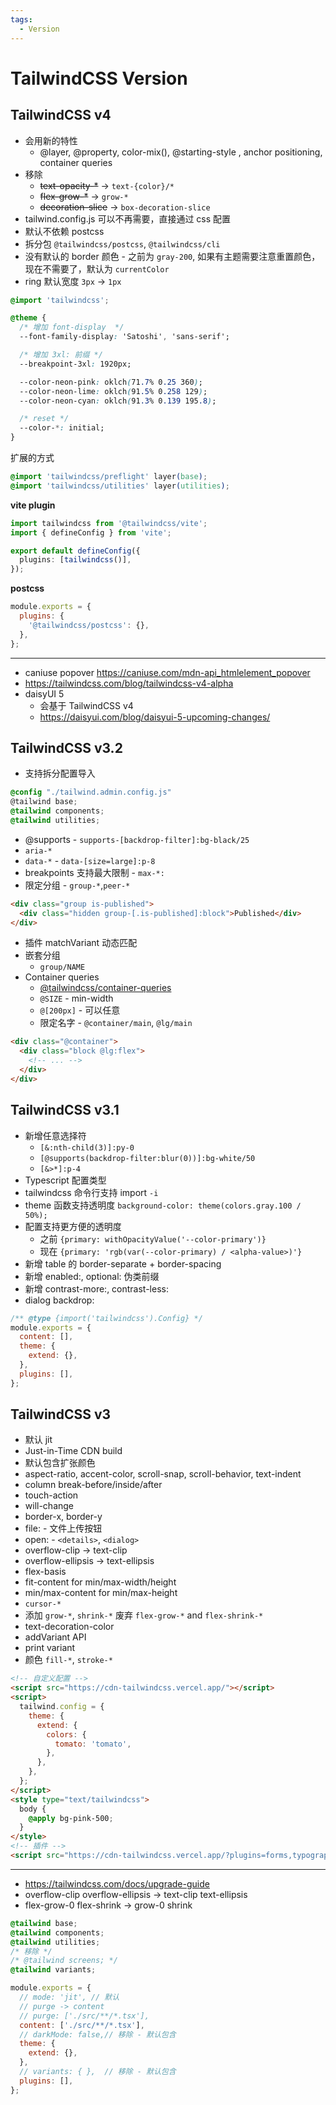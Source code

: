 ```yaml
---
tags:
  - Version
---
```


# TailwindCSS Version

## TailwindCSS v4

- 会用新的特性
  - @layer, @property, color-mix(), @starting-style , anchor positioning, container queries
- 移除
  - ~~text-opacity-\*~~ -> `text-{color}/*`
  - ~~flex-grow-\*~~ -> `grow-*`
  - ~~decoration-slice~~ -> `box-decoration-slice`
- tailwind.config.js 可以不再需要，直接通过 css 配置
- 默认不依赖 postcss
- 拆分包 `@tailwindcss/postcss`, `@tailwindcss/cli`
- 没有默认的 border 颜色 - 之前为 `gray-200`, 如果有主题需要注意重置颜色，现在不需要了，默认为 `currentColor`
- ring 默认宽度 `3px` -> `1px`

```css
@import 'tailwindcss';

@theme {
  /* 增加 font-display  */
  --font-family-display: 'Satoshi', 'sans-serif';

  /* 增加 3xl: 前缀 */
  --breakpoint-3xl: 1920px;

  --color-neon-pink: oklch(71.7% 0.25 360);
  --color-neon-lime: oklch(91.5% 0.258 129);
  --color-neon-cyan: oklch(91.3% 0.139 195.8);

  /* reset */
  --color-*: initial;
}
```

扩展的方式

```css
@import 'tailwindcss/preflight' layer(base);
@import 'tailwindcss/utilities' layer(utilities);
```

**vite plugin**

```ts title="vite.config.ts"
import tailwindcss from '@tailwindcss/vite';
import { defineConfig } from 'vite';

export default defineConfig({
  plugins: [tailwindcss()],
});
```

**postcss**

```js title="postcss.config.js"
module.exports = {
  plugins: {
    '@tailwindcss/postcss': {},
  },
};
```

---

- caniuse popover https://caniuse.com/mdn-api_htmlelement_popover
- https://tailwindcss.com/blog/tailwindcss-v4-alpha
- daisyUI 5
  - 会基于 TailwindCSS v4
  - https://daisyui.com/blog/daisyui-5-upcoming-changes/

## TailwindCSS v3.2

- 支持拆分配置导入

```css
@config "./tailwind.admin.config.js"
@tailwind base;
@tailwind components;
@tailwind utilities;
```

- @supports - `supports-[backdrop-filter]:bg-black/25`
- `aria-*`
- `data-*` - `data-[size=large]:p-8`
- breakpoints 支持最大限制 - `max-*:`
- 限定分组 - `group-*`,`peer-*`

```html
<div class="group is-published">
  <div class="hidden group-[.is-published]:block">Published</div>
</div>
```

- 插件 matchVariant 动态匹配
- 嵌套分组
  - `group/NAME`
- Container queries
  - [@tailwindcss/container-queries](https://github.com/tailwindlabs/tailwindcss-container-queries)
  - `@SIZE` - min-width
  - `@[200px]` - 可以任意
  - 限定名字 - `@container/main`, `@lg/main`

```html
<div class="@container">
  <div class="block @lg:flex">
    <!-- ... -->
  </div>
</div>
```

## TailwindCSS v3.1

- 新增任意选择符
  - `[&:nth-child(3)]:py-0`
  - `[@supports(backdrop-filter:blur(0))]:bg-white/50`
  - `[&>*]:p-4`
- Typescript 配置类型
- tailwindcss 命令行支持 import `-i`
- theme 函数支持透明度 `background-color: theme(colors.gray.100 / 50%);`
- 配置支持更方便的透明度
  - 之前 `{primary: withOpacityValue('--color-primary')}`
  - 现在 `{primary: 'rgb(var(--color-primary) / <alpha-value>)'}`
- 新增 table 的 border-separate + border-spacing
- 新增 enabled:, optional: 伪类前缀
- 新增 contrast-more:, contrast-less:
- dialog backdrop:

```js
/** @type {import('tailwindcss').Config} */
module.exports = {
  content: [],
  theme: {
    extend: {},
  },
  plugins: [],
};
```

## TailwindCSS v3

- 默认 jit
- Just-in-Time CDN build
- 默认包含扩张颜色
- aspect-ratio, accent-color, scroll-snap, scroll-behavior, text-indent
- column break-before/inside/after
- touch-action
- will-change
- border-x, border-y
- file: - 文件上传按钮
- open: - `<details>`, `<dialog>`
- overflow-clip -> text-clip
- overflow-ellipsis -> text-ellipsis
- flex-basis
- fit-content for min/max-width/height
- min/max-content for min/max-height
- `cursor-*`
- 添加 `grow-*`, `shrink-*` 废弃 `flex-grow-*` and `flex-shrink-*`
- text-decoration-color
- addVariant API
- print variant
- 颜色 `fill-*`, `stroke-*`

```html
<!-- 自定义配置 -->
<script src="https://cdn-tailwindcss.vercel.app/"></script>
<script>
  tailwind.config = {
    theme: {
      extend: {
        colors: {
          tomato: 'tomato',
        },
      },
    },
  };
</script>
<style type="text/tailwindcss">
  body {
    @apply bg-pink-500;
  }
</style>
<!-- 插件 -->
<script src="https://cdn-tailwindcss.vercel.app/?plugins=forms,typography,aspect-ratio,line-clamp"></script>
```

---

- https://tailwindcss.com/docs/upgrade-guide
- overflow-clip overflow-ellipsis -> text-clip text-ellipsis
- flex-grow-0 flex-shrink -> grow-0 shrink

```css
@tailwind base;
@tailwind components;
@tailwind utilities;
/* 移除 */
/* @tailwind screens; */
@tailwind variants;
```

```js
module.exports = {
  // mode: 'jit', // 默认
  // purge -> content
  // purge: ['./src/**/*.tsx'],
  content: ['./src/**/*.tsx'],
  // darkMode: false,// 移除 - 默认包含
  theme: {
    extend: {},
  },
  // variants: { },  // 移除 - 默认包含
  plugins: [],
};
```
